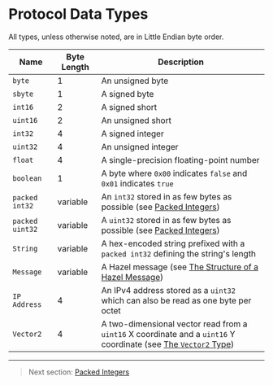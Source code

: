 # Protocol Data Types

All types, unless otherwise noted, are in Little Endian byte order.

| Name | Byte Length | Description |
| --- | --- | --- |
| `byte` | 1 | An unsigned byte |
| `sbyte` | 1 | A signed byte |
| `int16` | 2 | A signed short |
| `uint16` | 2 | An unsigned short |
| `int32` | 4 | A signed integer |
| `uint32` | 4 | An unsigned integer |
| `float` | 4 | A single-precision floating-point number |
| `boolean` | 1 | A byte where `0x00` indicates `false` and `0x01` indicates `true` |
| `packed int32` | variable | An `int32` stored in as few bytes as possible (see [Packed Integers](02_packed_integers.md)) |
| `packed uint32` | variable | A `uint32` stored in as few bytes as possible (see [Packed Integers](02_packed_integers.md)) |
| `String` | variable | A hex-encoded string prefixed with a `packed int32` defining the string's length |
| `Message` | variable | A Hazel message (see [The Structure of a Hazel Message](03_the_structure_of_a_hazel_message.md)) |
| `IP Address` | 4 | An IPv4 address stored as a `uint32` which can also be read as one byte per octet |
| `Vector2` | 4 | A two-dimensional vector read from a `uint16` X coordinate and a `uint16` Y coordinate (see [The `Vector2` Type](04_the_vector2_type.md))

---

> Next section: [Packed Integers](02_packed_integers.md)
